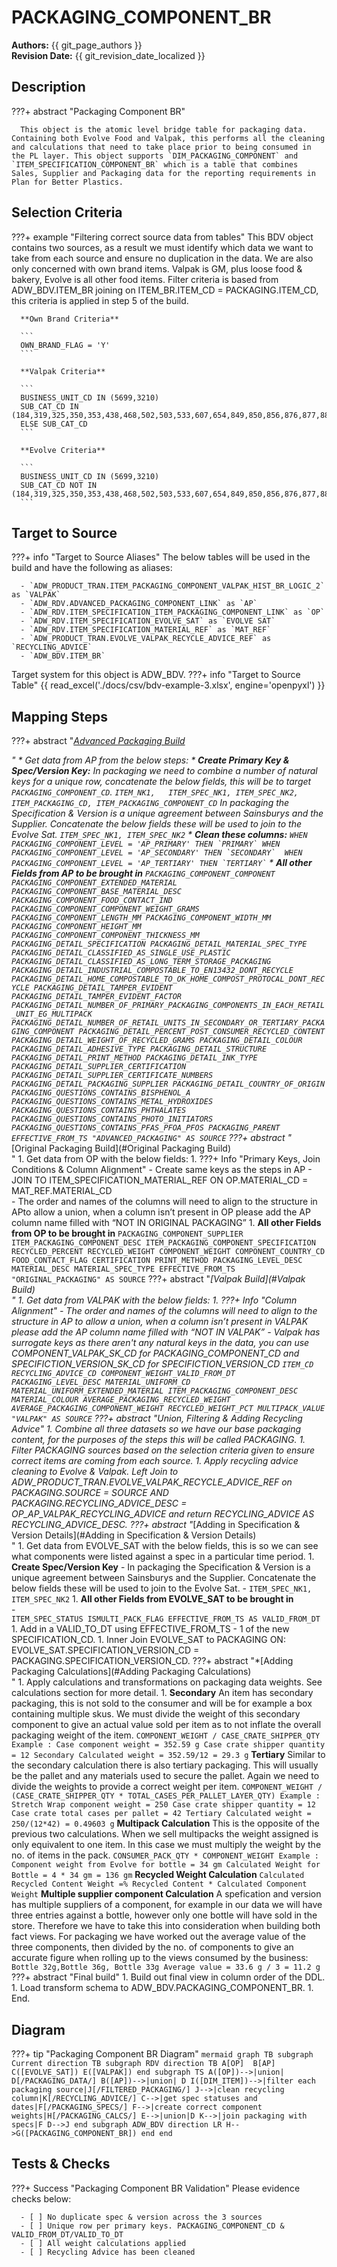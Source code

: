 # PACKAGING_COMPONENT_BR

**Authors:** {{ git_page_authors }}  
**Revision Date:** {{ git_revision_date_localized }}

## Description
???+ abstract "Packaging Component BR"

      This object is the atomic level bridge table for packaging data. Containing both Evolve Food and Valpak, this performs all the cleaning and calculations that need to take place prior to being consumed in the PL layer. This object supports `DIM_PACKAGING_COMPONENT` and `ITEM_SPECIFICATION_COMPONENT_BR` which is a table that combines Sales, Supplier and Packaging data for the reporting requirements in Plan for Better Plastics.

## Selection Criteria
???+ example "Filtering correct source data from tables"
      This BDV object contains two sources, as a result we must identify which data we want to take from each source and ensure no duplication in the data. We are also only concerned with own brand items. Valpak is GM, plus loose food & bakery, Evolve is all other food items. Filter criteria is based from ADW_BDV.ITEM_BR joining on ITEM_BR.ITEM_CD = PACKAGING.ITEM_CD, this criteria is applied in step 5 of the build.

      **Own Brand Criteria**

      ```
      OWN_BRAND_FLAG = 'Y'
      ```

      **Valpak Criteria**

      ```
      BUSINESS_UNIT_CD IN (5699,3210)
      SUB_CAT_CD IN (184,319,325,350,353,438,468,502,503,533,607,654,849,850,856,876,877,880,881,882,883,884,886,887,888,889,891,892,893,894,895,896,912,913,929,943)
      ELSE SUB_CAT_CD
      ```

      **Evolve Criteria**

      ```
      BUSINESS_UNIT_CD IN (5699,3210)
      SUB_CAT_CD NOT IN (184,319,325,350,353,438,468,502,503,533,607,654,849,850,856,876,877,880,881,882,883,884,886,887,888,889,891,892,893,894,895,896,912,913,929,943)
      ```

## Target to Source
???+ info "Target to Source Aliases"
      The below tables will be used in the build and have the following as aliases:

      - `ADW_PRODUCT_TRAN.ITEM_PACKAGING_COMPONENT_VALPAK_HIST_BR_LOGIC_2` as `VALPAK`
      - `ADW_RDV.ADVANCED_PACKAGING_COMPONENT_LINK` as `AP`
      - `ADW_RDV.ITEM_SPECIFICATION_ITEM_PACKAGING_COMPONENT_LINK` as `OP`
      - `ADW_RDV.ITEM_SPECIFICATION_EVOLVE_SAT` as `EVOLVE SAT`
      - `ADW_RDV.ITEM_SPECIFICATION_MATERIAL_REF` as `MAT_REF`
      - `ADW_PRODUCT_TRAN.EVOLVE_VALPAK_RECYCLE_ADVICE_REF` as `RECYCLING_ADVICE`
      - `ADW_BDV.ITEM_BR`

Target system for this object is ADW_BDV.
???+ info "Target to Source Table"
      {{ read_excel('./docs/csv/bdv-example-3.xlsx', engine='openpyxl') }}

## Mapping Steps
???+ abstract "*[Advanced Packaging Build](#Advanced_Packaging_Build) <div id="AP_Build"></div>"
      * Get data from AP from the below steps:
         * **Create Primary Key & Spec/Version Key:**
            In packaging we need to combine a number of natural keys for a unique row, concatenate the below fields, this will be to target `PACKAGING_COMPONENT_CD`.
            ```
            ITEM_NK1,  
            ITEM_SPEC_NK1,
            ITEM_SPEC_NK2,
            ITEM_PACKAGING_CD,
            ITEM_PACKAGING_COMPONENT_CD
            ```
         In packaging the Specification & Version is a unique agreement between Sainsburys and the Supplier. Concatenate the below fields these will be used to join to the Evolve Sat.
            ```
            ITEM_SPEC_NK1, ITEM_SPEC_NK2
            ```
         * **Clean these columns:**
            ```
            WHEN PACKAGING_COMPONENT_LEVEL = 'AP_PRIMARY' THEN `PRIMARY`
            WHEN PACKAGING_COMPONENT_LEVEL = 'AP_SECONDARY' THEN `SECONDARY` 
            WHEN PACKAGING_COMPONENT_LEVEL = 'AP_TERTIARY' THEN `TERTIARY`
            ```
         * **All other Fields from AP to be brought in**
            ```
            PACKAGING_COMPONENT_COMPONENT
            PACKAGING_COMPONENT_EXTENDED_MATERIAL
            PACKAGING_COMPONENT_BASE_MATERIAL_DESC
            PACKAGING_COMPONENT_FOOD_CONTACT_IND
            PACKAGING_COMPONENT_COMPONENT_WEIGHT_GRAMS
            PACKAGING_COMPONENT_LENGTH_MM
            PACKAGING_COMPONENT_WIDTH_MM
            PACKAGING_COMPONENT_HEIGHT_MM
            PACKAGING_COMPONENT_COMPONENT_THICKNESS_MM
            PACKAGING_DETAIL_SPECIFICATION
            PACKAGING_DETAIL_MATERIAL_SPEC_TYPE
            PACKAGING_DETAIL_CLASSIFIED_AS_SINGLE_USE_PLASTIC
            PACKAGING_DETAIL_CLASSIFIED_AS_LONG_TERM_STORAGE_PACKAGING
            PACKAGING_DETAIL_INDUSTRIAL_COMPOSTABLE_TO_EN13432_DONT_RECYCLE
            PACKAGING_DETAIL_HOME_COMPOSTABLE_TO_OK_HOME_COMPOST_PROTOCAL_DONT_RECYCLE
            PACKAGING_DETAIL_TAMPER_EVIDENT
            PACKAGING_DETAIL_TAMPER_EVIDENT_FACTOR
            PACKAGING_DETAIL_NUMBER_OF_PRIMARY_PACKAGING_COMPONENTS_IN_EACH_RETAIL_UNIT_EG_MULTIPACK
            PACKAGING_DETAIL_NUMBER_OF_RETAIL_UNITS_IN_SECONDARY_OR_TERTIARY_PACKAGING_COMPONENT
            PACKAGING_DETAIL_PERCENT_POST_CONSUMER_RECYCLED_CONTENT
            PACKAGING_DETAIL_WEIGHT_OF_RECYCLED_GRAMS
            PACKAGING_DETAIL_COLOUR
            PACKAGING_DETAIL_ADHESIVE_TYPE
            PACKAGING_DETAIL_STRUCTURE
            PACKAGING_DETAIL_PRINT_METHOD
            PACKAGING_DETAIL_INK_TYPE
            PACKAGING_DETAIL_SUPPLIER_CERTIFICATION
            PACKAGING_DETAIL_SUPPLIER_CERTIFICATE_NUMBERS
            PACKAGING_DETAIL_PACKAGING_SUPPLIER
            PACKAGING_DETAIL_COUNTRY_OF_ORIGIN
            PACKAGING_QUESTIONS_CONTAINS_BISPHENOL_A
            PACKAGING_QUESTIONS_CONTAINS_METAL_HYDROXIDES
            PACKAGING_QUESTIONS_CONTAINS_PHTHALATES
            PACKAGING_QUESTIONS_CONTAINS_PHOTO_INITIATORS
            PACKAGING_QUESTIONS_CONTAINS_PFAS_PFOA_PFOS
            PACKAGING_PARENT
            EFFECTIVE_FROM_TS
            "ADVANCED_PACKAGING" AS SOURCE
            ```
???+ abstract "*[Original Packaging Build](#Original Packaging Build) <div id="OP_Build"></div>"
      1. Get data from OP with the below fields:
            1. ???+ Info "Primary Keys, Join Conditions & Column Alignment"
               - Create same keys as the steps in AP
               - JOIN TO ITEM_SPECIFICATION_MATERIAL_REF ON OP.MATERIAL_CD = MAT_REF.MATERIAL_CD  
               - The order and names of the columns will need to align to the structure in APto allow a union, when a column isn’t present in OP please add the AP column name filled with “NOT IN ORIGINAL PACKAGING” 
            1. **All other Fields from OP to be brought in**
               ```
               PACKAGING_COMPONENT_SUPPLIER
               ITEM_PACKAGING_COMPONENT_DESC
               ITEM_PACKAGING_COMPONENT_SPECIFICATION
               RECYCLED_PERCENT
               RECYCLED_WEIGHT
               COMPONENT_WEIGHT
               COMPONENT_COUNTRY_CD
               FOOD_CONTACT_FLAG
               CERTIFICATION
               PRINT_METHOD
               PACKAGING_LEVEL_DESC
               MATERIAL_DESC
               MATERIAL_SPEC_TYPE
               EFFECTIVE_FROM_TS
               "ORIGINAL_PACKAGING" AS SOURCE
               ```
???+ abstract "*[Valpak Build](#Valpak Build) <div id="Vpak_Build"></div>"
      1. Get data from VALPAK with the below fields:
            1. ???+ Info "Column Alignment" 
               - The order and names of the columns will need to align to the structure in AP to allow a union, when a column isn’t present in VALPAK please add the AP column name filled with “NOT IN VALPAK”
               - Valpak has surrogate keys as there aren't any natural keys in the data, you can use COMPONENT_VALPAK_SK_CD for PACKAGING_COMPONENT_CD and SPECIFICTION_VERSION_SK_CD for SPECIFICTION_VERSION_CD
            ```
            ITEM_CD
            RECYCLING_ADVICE_CD
            COMPONENT_WEIGHT_VALID_FROM_DT
            PACKAGING_LEVEL_DESC
            MATERIAL_UNIFORM_CD
            MATERIAL_UNIFORM_EXTENDED_MATERIAL
            ITEM_PACKAGING_COMPONENT_DESC
            MATERIAL_COLOUR
            AVERAGE_PACKAGING_RECYCLED_WEIGHT
            AVERAGE_PACKAGING_COMPONENT_WEIGHT
            RECYCLED_WEIGHT_PCT
            MULTIPACK_VALUE
            "VALPAK" AS SOURCE
            ```
???+ abstract "Union, Filtering & Adding Recycling Advice"
      1. Combine all three datasets so we have our base packaging content, for the purposes of the steps this will be called PACKAGING.
      1. Filter PACKAGING sources based on the selection criteria given to ensure correct items are coming from each source.
      1. Apply recycling advice cleaning to Evolve & Valpak. Left Join to ADW_PRODUCT_TRAN.EVOLVE_VALPAK_RECYCLE_ADVICE_REF on PACKAGING.SOURCE = SOURCE AND PACKAGING.RECYCLING_ADVICE_DESC = OP_AP_VALPAK_RECYCLING_ADVICE and return RECYCLING_ADVICE AS RECYCLING_ADVICE_DESC. 
???+ abstract "*[Adding in Specification & Version Details](#Adding in Specification & Version Details) <div id="Spec_Version_Build"></div>"
      1. Get data from EVOLVE_SAT with the below fields, this is so we can see what components were listed against a spec in a particular time period.
            1. **Create Spec/Version Key**
               - In packaging the Specification & Version is a unique agreement between Sainsburys and the Supplier. Concatenate the below fields these will be used to join to the Evolve Sat.
               - 
               ```
               ITEM_SPEC_NK1, ITEM_SPEC_NK2
               ```
            1. **All other Fields from EVOLVE_SAT to be brought in**  
               -  
               ```
               ITEM_SPEC_STATUS
               ISMULTI_PACK_FLAG
               EFFECTIVE_FROM_TS AS VALID_FROM_DT
               ```
            1. Add in a VALID_TO_DT using EFFECTIVE_FROM_TS - 1 of the new SPECIFICATION_CD.
      1. Inner Join EVOLVE_SAT to PACKAGING ON: EVOLVE_SAT.SPECIFICATION_VERSION_CD = PACKAGING.SPECIFICATION_VERSION_CD.
???+ abstract "*[Adding Packaging Calculations](#Adding Packaging Calculations) <div id="Calculations"></div>"
      1. Apply calculations and transformations on packaging data weights. See calculations section for more detail.
            1.
               **Secondary**
               An item has secondary packaging, this is not sold to the consumer and will be for example a box containing multiple skus. We must divide the weight of this secondary component to give an actual value sold per item as to not inflate the overall packaging weight of the item.
               ```
               COMPONENT_WEIGHT / CASE_CRATE_SHIPPER_QTY
               Example :
               Case component weight = 352.59 g
               Case crate shipper quantity = 12
               Secondary Calculated weight = 352.59/12 = 29.3 g
               ```
               **Tertiary**
               Similar to the secondary calculation there is also tertiary packaging. This will usually be the pallet and any materials used to secure the pallet. Again we need to divide the weights to provide a correct weight per item.
               ```
               COMPONENT_WEIGHT / (CASE_CRATE_SHIPPER_QTY * TOTAL_CASES_PER_PALLET_LAYER_QTY)
               Example :
               Stretch Wrap component weight = 250
               Case crate shipper quantity = 12
               Case crate total cases per pallet = 42
               Tertiary Calculated weight = 250/(12*42) = 0.49603 g
               ```
               **Multipack Calculation**
               This is the opposite of the previous two calculations. When we sell multipacks the weight assigned is only equivalent to one item. In this case we must multiply the weight by the no. of items in the pack.
               ```
               CONSUMER_PACK_QTY * COMPONENT_WEIGHT
               Example :
               Component weight from Evolve for bottle = 34 gm
               Calculated Weight for Bottle = 4 * 34 gm = 136 gm
               ```
               **Recycled Weight Calculation**
               ```
               Calculated Recycled Content Weight =% Recycled Content * Calculated Component Weight
               ```
               **Multiple supplier component Calculation**
               A spefication and version has multiple suppliers of a component, for example in our data we will have three entries against a bottle, however only one bottle will have sold in the store. Therefore we have to take this into consideration when building both fact views. For packaging we have worked out the average value of the three components, then divided by the no. of components to give an accurate figure when rolling up to the views consumed by the business:
               ```
               Bottle 32g,Bottle 36g, Bottle 33g
               Average value = 33.6 g / 3 = 11.2 g
               ```
???+ abstract "Final build"
      1. Build out final view in column order of the DDL.
      1. Load transform schema to ADW_BDV.PACKAGING_COMPONENT_BR.
      1. End.

## Diagram
???+ tip "Packaging Component BR Diagram"
      ```mermaid
         graph TB
         subgraph Current
         direction TB
         subgraph RDV
         direction TB
         A[OP] 
         B[AP]
         C([EVOLVE_SAT])
         E([VALPAK])
         end
         subgraph TS
         A([OP])-->|union| D[/PACKAGING_DATA/]
         B([AP])-->|union| D
         I([DIM_ITEM])-->|filter each packaging source|J[/FILTERED_PACKAGING/]
         J-->|clean recycling column|K[/RECYCLING_ADVICE/]
         C-->|get spec statuses and dates|F[/PACKAGING_SPECS/]
         F-->|create correct component weights|H[/PACKAGING_CALCS/]
         E-->|union|D
         K-->|join packaging with specs|F
         D-->J
         end
         subgraph ADW_BDV
         direction LR
         H-->G([PACKAGING_COMPONENT_BR])
         end
         end
      ```

## Tests & Checks
???+ Success "Packaging Component BR Validation"
      Please evidence checks below:

      - [ ] No duplicate spec & version across the 3 sources
      - [ ] Unique row per primary keys. PACKAGING_COMPONENT_CD & VALID_FROM_DT/VALID_TO_DT
      - [ ] All weight calculations applied
      - [ ] Recycling Advice has been cleaned


